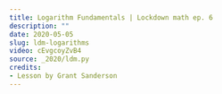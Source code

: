 ```yaml
---
title: Logarithm Fundamentals | Lockdown math ep. 6
description: ""
date: 2020-05-05
slug: ldm-logarithms
video: cEvgcoyZvB4
source: _2020/ldm.py
credits:
- Lesson by Grant Sanderson
---
```

